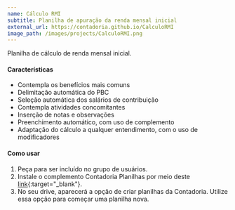 ```yaml
---
name: Cálculo RMI
subtitle: Planilha de apuração da renda mensal inicial
external_url: https://contadoria.github.io/CalculoRMI
image_path: /images/projects/CalculoRMI.png
---
```


Planilha de cálculo de renda mensal inicial.

#### Características

* Contempla os benefícios mais comuns
* Delimitação automática do PBC
* Seleção automática dos salários de contribuição
* Contempla atividades concomitantes
* Inserção de notas e observações
* Preenchimento automático, com uso de complemento
* Adaptação do cálculo a qualquer entendimento, com o uso de modificadores

#### Como usar

1. Peça para ser incluído no grupo de usuários.
2. Instale o complemento Contadoria Planilhas por meio deste [link](https://script.google.com/macros/s/AKfycbxE5JrFH8h-IK36NZ-8hFtpdUH03Pe9Zs0l2Ysi4O80TnJjE3E/exec){:target="_blank"}.
3. No seu drive, aparecerá a opção de criar planilhas da Contadoria. Utilize essa opção para começar uma planilha nova.